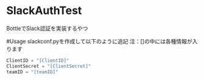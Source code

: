 # SlackAuthTest
BottleでSlack認証を実装するやつ

#Usage
slackconf.pyを作成して以下のように追記
注：[]の中には各種情報が入ります
```python:slackconf.py
ClientID = "[ClientID]"
ClientSecret = "[ClientSecret]"
teamID = "[teamID]"
```
